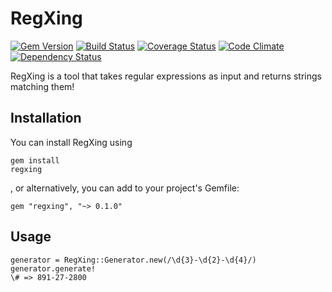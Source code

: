 # RegXing
[![Gem Version](https://badge.fury.io/rb/regxing.svg)](https://badge.fury.io/rb/regxing)  [![Build Status](https://travis-ci.org/danascheider/regxing.svg?branch=master)](https://travis-ci.org/danascheider/regxing)  [![Coverage Status](https://coveralls.io/repos/github/danascheider/regexpert/badge.svg?branch=master)](https://coveralls.io/github/danascheider/regexpert?branch=master)  [![Code Climate](https://codeclimate.com/github/danascheider/regexpert/badges/gpa.svg)](https://codeclimate.com/github/danascheider/regexpert)  [![Dependency Status](https://gemnasium.com/badges/github.com/danascheider/regxing.svg)](https://gemnasium.com/github.com/danascheider/regxing)

RegXing is a tool that takes regular expressions as input and returns strings matching them!

## Installation
You can install RegXing using <pre><code>gem install regxing</code></pre>, or alternatively, you can add to your project's Gemfile: <pre><code>gem "regxing", "~> 0.1.0"</code></pre>

## Usage
<pre><code>generator = RegXing::Generator.new(/\d{3}-\d{2}-\d{4}/)
generator.generate!
\# => 891-27-2800</code></pre>
